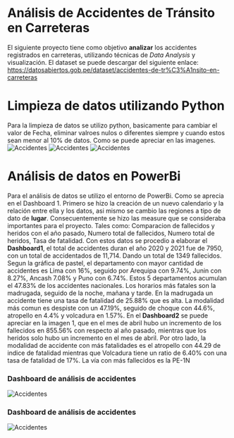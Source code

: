 # Análisis de Accidentes de Tránsito en Carreteras

El siguiente proyecto tiene como objetivo **analizar** los accidentes registrados en carreteras, utilizando técnicas de *Data Analysis* y visualización.
El dataset se puede descargar del siguiente enlace: https://datosabiertos.gob.pe/dataset/accidentes-de-tr%C3%A1nsito-en-carreteras
# Limpieza de datos utilizando Python
Para la limpieza de datos se utilizo python, basicamente para cambiar el valor de Fecha, eliminar valroes nulos o diferentes siempre y cuando estos sean menor al 10% de datos. Como se puede apreciar en las imagenes.
![Accidentes](python1.jpg) ![Accidentes](python2.jpg) ![Accidentes](python3.jpg)

# Análisis de datos en PowerBi
Para el análisis de datos se utilizo el entorno de PowerBi.  Como se aprecia en el Dashboard 1. Primero se hizo la creación de un nuevo calendario y la relación entre ella y los datos, asi mismo se cambio las regiones a tipo de dato de **lugar**. Consecuentemente se hizo las measure que se consideraba importantes para el proyecto. Tales como: Comparacion de fallecidos y heridos con el año pasado, Numero total de fallecidos, Numero total de heridos, Tasa de fatalidad. Con estos datos se procedio a elaborar el **Dashboard1**, el total de accidentes duran el año 2020 y 2021 fue de 7950, con un total de accidentados de 11,714. Dando un total de 1349 fallecidos. Segun la gráfica de pastel, el departamento con mayor cantidad de accidentes es Lima con 16%, seguido por Arequipa con 9.74%, Junin con 8.27%, Ancash 7.08% y Puno con 6.74%. Estos 5 departamentos acumulan el 47.83% de los accidentes nacionales. Los horarios más fatales son la madrugada, seguido de la noche, mañana y tarde. En la madrugada un accidente tiene una tasa de fatalidad de 25.88% que es alta. La modalidad más comun es despiste con un 47.19%, seguido de choque con 44.6%, atropello en 4.4% y volcadura en 1.57%. En el **Dashboard2** se puede apreciar en la imagen 1, que en el mes de abril hubo un incremento de los fallecidos en 855.56% con respecto al año pasado, mientras que los heridos solo hubo un incremento en el mes de abril. Por otro lado, la modalidad de accidente con más fatalidades es el atropello con 44.29 de indice de fatalidad mientras que Volcadura tiene un ratio de 6.40% con una tasa de fatalidad de 17%. La vía con más fallecidos es la PE-1N
### Dashboard de análisis de accidentes
![Accidentes](DASHBOARDACCIDENTESSUTRAN.jpg "DASHBOARD 1")

### Dashboard de análisis de accidentes
![Accidentes](DASHBOARDACCIDENTESSUTRAN2.jpg "DASHBOARD 2") 


